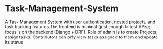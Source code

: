 # Task-Management-System
A Task Management System with user authentication, nested projects, and task tracking features.The frontend is minimal (just enough to test APIs); focus is on the backend (Django + DRF). Role of admin is to create Projects, assign tasks. Contributors can only view tasks assigned to them and update its status

